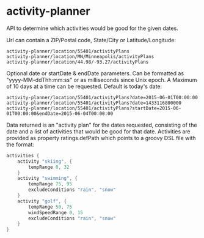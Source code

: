 # activity-planner

API to determine which activities would be good for the given dates.

Url can contain a ZIP/Postal code, State/City or Latitude/Longitude:
```
activity-planner/location/55401/activityPlans
activity-planner/location/MN/Minneapolis/activityPlans
activity-planner/location/44.98/-93.27/activityPlans
```
Optional date or startDate & endDate parameters.  Can be formatted as "yyyy-MM-ddThh:mm:ss" or as milliseconds since Unix epoch.  A Maximum of 10 days at a time can be requested.  Default is today's date:
```
activity-planner/location/55401/activityPlans?date=2015-06-01T00:00:00
activity-planner/location/55401/activityPlans?date=1433116800000
activity-planner/location/55401/activityPlans?startDate=2015-06-01T00:00:00&endDate=2015-06-04T00:00:00
```
Data returned is an "activity plan" for the dates requested, consisting of the date and a list of activities that would be good for that date.  Activities are provided as property ratings.defPath which points to a groovy DSL file with the format:
```groovy
activities {
	activity "skiing", {
		tempRange 0, 32
	}
	activity "swimming", {
		tempRange 75, 95
		excludeConditions "rain", "snow"
	}
	activity "golf", {
		tempRange 50, 75
		windSpeedRange 0, 15
		excludeConditions "rain", "snow"
	}
}
```
